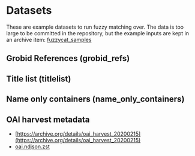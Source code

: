 # Datasets

These are example datasets to run fuzzy matching over. The data is too large to
be committed in the repository, but the example inputs are kept in an archive
item: [fuzzycat_samples](https://archive.org/details/fuzzycat_samples)

## Grobid References (grobid_refs)

## Title list (titlelist)

## Name only containers (name_only_containers)

## OAI harvest metadata

* [https://archive.org/details/oai_harvest_20200215](https://archive.org/details/oai_harvest_20200215)
* [oai.ndjson.zst](https://archive.org/download/oai_harvest_20200215/oai.ndjson.zst)
